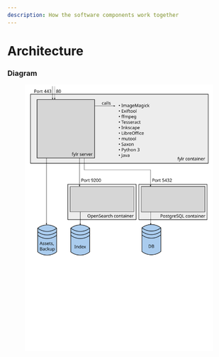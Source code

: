 ```yaml
---
description: How the software components work together
---
```


# Architecture

### Diagram

<figure><img src="../.gitbook/assets/fylr-arch.svg" alt=""><figcaption></figcaption></figure>
